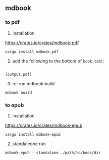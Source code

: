 ## mdbook

### to pdf

1) installation

https://crates.io/crates/mdbook-pdf

```
cargo install mdbook-pdf
```

2) add the following to the bottom of `book.toml`:

```

[output.pdf]
```

3) re-run mdbook build

```
mdbook build
```


### to epub

1) installation

https://crates.io/crates/mdbook-epub

```
cargo install mdbook-epub
```

2) standaleone run

```
mdbook-epub --standalone ./path/to/book/dir
```


